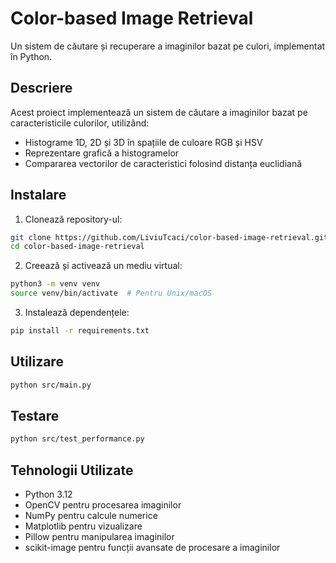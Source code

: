 # Color-based Image Retrieval

Un sistem de căutare și recuperare a imaginilor bazat pe culori, implementat în Python.

## Descriere
Acest proiect implementează un sistem de căutare a imaginilor bazat pe caracteristicile culorilor, utilizând:
- Histograme 1D, 2D și 3D în spațiile de culoare RGB și HSV
- Reprezentare grafică a histogramelor
- Compararea vectorilor de caracteristici folosind distanța euclidiană

## Instalare
1. Clonează repository-ul:
```bash
git clone https://github.com/LiviuTcaci/color-based-image-retrieval.git
cd color-based-image-retrieval
```

2. Creează și activează un mediu virtual:
```bash
python3 -m venv venv
source venv/bin/activate  # Pentru Unix/macOS
```

3. Instalează dependențele:
```bash
pip install -r requirements.txt
```

## Utilizare
```bash
python src/main.py
```

## Testare
```bash
python src/test_performance.py
```

## Tehnologii Utilizate
- Python 3.12
- OpenCV pentru procesarea imaginilor
- NumPy pentru calcule numerice
- Matplotlib pentru vizualizare
- Pillow pentru manipularea imaginilor
- scikit-image pentru funcții avansate de procesare a imaginilor